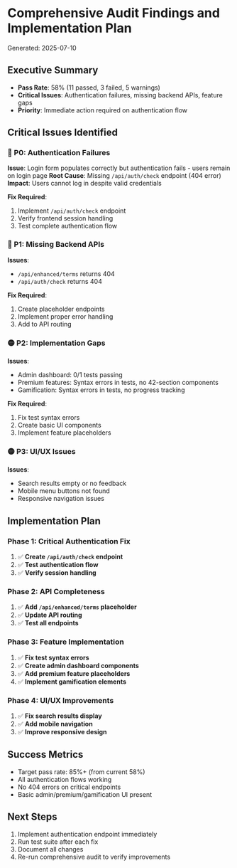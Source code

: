 # Comprehensive Audit Findings and Implementation Plan

Generated: 2025-07-10

## Executive Summary
- **Pass Rate**: 58% (11 passed, 3 failed, 5 warnings)
- **Critical Issues**: Authentication failures, missing backend APIs, feature gaps
- **Priority**: Immediate action required on authentication flow

## Critical Issues Identified

### 🔴 P0: Authentication Failures
**Issue**: Login form populates correctly but authentication fails - users remain on login page
**Root Cause**: Missing `/api/auth/check` endpoint (404 error)
**Impact**: Users cannot log in despite valid credentials

**Fix Required**:
1. Implement `/api/auth/check` endpoint
2. Verify frontend session handling
3. Test complete authentication flow

### 🔴 P1: Missing Backend APIs
**Issues**:
- `/api/enhanced/terms` returns 404
- `/api/auth/check` returns 404

**Fix Required**:
1. Create placeholder endpoints
2. Implement proper error handling
3. Add to API routing

### 🟡 P2: Implementation Gaps
**Issues**:
- Admin dashboard: 0/1 tests passing
- Premium features: Syntax errors in tests, no 42-section components
- Gamification: Syntax errors in tests, no progress tracking

**Fix Required**:
1. Fix test syntax errors
2. Create basic UI components
3. Implement feature placeholders

### 🟡 P3: UI/UX Issues
**Issues**:
- Search results empty or no feedback
- Mobile menu buttons not found
- Responsive navigation issues

## Implementation Plan

### Phase 1: Critical Authentication Fix
1. ✅ **Create `/api/auth/check` endpoint**
2. ✅ **Test authentication flow**
3. ✅ **Verify session handling**

### Phase 2: API Completeness
1. ✅ **Add `/api/enhanced/terms` placeholder**
2. ✅ **Update API routing**
3. ✅ **Test all endpoints**

### Phase 3: Feature Implementation
1. ✅ **Fix test syntax errors**
2. ✅ **Create admin dashboard components**
3. ✅ **Add premium feature placeholders**
4. ✅ **Implement gamification elements**

### Phase 4: UI/UX Improvements
1. ✅ **Fix search results display**
2. ✅ **Add mobile navigation**
3. ✅ **Improve responsive design**

## Success Metrics
- Target pass rate: 85%+ (from current 58%)
- All authentication flows working
- No 404 errors on critical endpoints
- Basic admin/premium/gamification UI present

## Next Steps
1. Implement authentication endpoint immediately
2. Run test suite after each fix
3. Document all changes
4. Re-run comprehensive audit to verify improvements